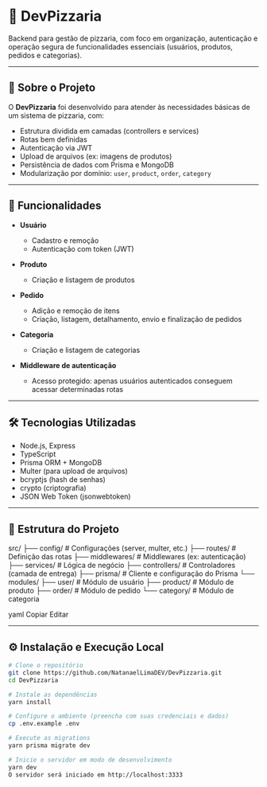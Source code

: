 # 🍕 DevPizzaria

Backend para gestão de pizzaria, com foco em organização, autenticação e operação segura de funcionalidades essenciais (usuários, produtos, pedidos e categorias).

---

## 📖 Sobre o Projeto

O **DevPizzaria** foi desenvolvido para atender às necessidades básicas de um sistema de pizzaria, com:

- Estrutura dividida em camadas (controllers e services)
- Rotas bem definidas
- Autenticação via JWT
- Upload de arquivos (ex: imagens de produtos)
- Persistência de dados com Prisma e MongoDB
- Modularização por domínio: `user`, `product`, `order`, `category`

---

## 🚀 Funcionalidades

- **Usuário**
  - Cadastro e remoção
  - Autenticação com token (JWT)

- **Produto**
  - Criação e listagem de produtos

- **Pedido**
  - Adição e remoção de itens
  - Criação, listagem, detalhamento, envio e finalização de pedidos

- **Categoria**
  - Criação e listagem de categorias

- **Middleware de autenticação**
  - Acesso protegido: apenas usuários autenticados conseguem acessar determinadas rotas

---

## 🛠 Tecnologias Utilizadas

- Node.js, Express
- TypeScript
- Prisma ORM + MongoDB
- Multer (para upload de arquivos)
- bcryptjs (hash de senhas)
- crypto (criptografia)
- JSON Web Token (jsonwebtoken)

---

## 📂 Estrutura do Projeto

src/
├── config/ # Configurações (server, multer, etc.)
├── routes/ # Definição das rotas
├── middlewares/ # Middlewares (ex: autenticação)
├── services/ # Lógica de negócio
├── controllers/ # Controladores (camada de entrega)
├── prisma/ # Cliente e configuração do Prisma
└── modules/
├── user/ # Módulo de usuário
├── product/ # Módulo de produto
├── order/ # Módulo de pedido
└── category/ # Módulo de categoria

yaml
Copiar
Editar

---

## ⚙️ Instalação e Execução Local

```bash
# Clone o repositório
git clone https://github.com/NatanaelLimaDEV/DevPizzaria.git
cd DevPizzaria

# Instale as dependências
yarn install

# Configure o ambiente (preencha com suas credenciais e dados)
cp .env.example .env

# Execute as migrations
yarn prisma migrate dev

# Inicie o servidor em modo de desenvolvimento
yarn dev
O servidor será iniciado em http://localhost:3333

